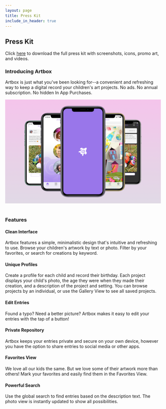 ```yaml
---
layout: page
title: Press Kit
include_in_header: true
---
```


## Press Kit
Click [here](https://www.icloud.com/iclouddrive/0SfLqT0q1ENFF-WklQ5TLwRkQ#Artbox_Press_Kit) to download the full press kit with screenshots, icons, promo art, and videos.

### Introducing Artbox
Artbox is just what you've been looking for--a convenient and refreshing way to keep a digital record your children's art projects. No ads. No annual subscription. No hidden In App Purchases.

![](/assets/artbox-coverflow.png)<br><br>

### Features<br>
#### Clean Interface<br>
Artbox features a simple, minimalistic design that's intuitive and refreshing to use. Browse your children's artwork by text or photo. Filter by your favorites, or search for creations by keyword. 

#### Unique Profiles<br>
Create a profile for each child and record their birthday. Each project displays your child's photo, the age they were when they made their creation, and a description of the project and setting. You can browse projects by an individual, or use the Gallery View to see all saved projects. 

#### Edit Entries<br>
Found a typo? Need a better picture? Artbox makes it easy to edit your entries with the tap of a button!

#### Private Repository<br>
Artbox keeps your entries private and secure on your own device, however you have the option to share entries to social media or other apps.

#### Favorites View<br>
We love all our kids the same. But we love some of their artwork more than others! Mark your favorites and easily find them in the Favorites View.

#### Powerful Search<br>
Use the global search to find entries based on the description text. The photo view is instantly updated to show all possibilities.
